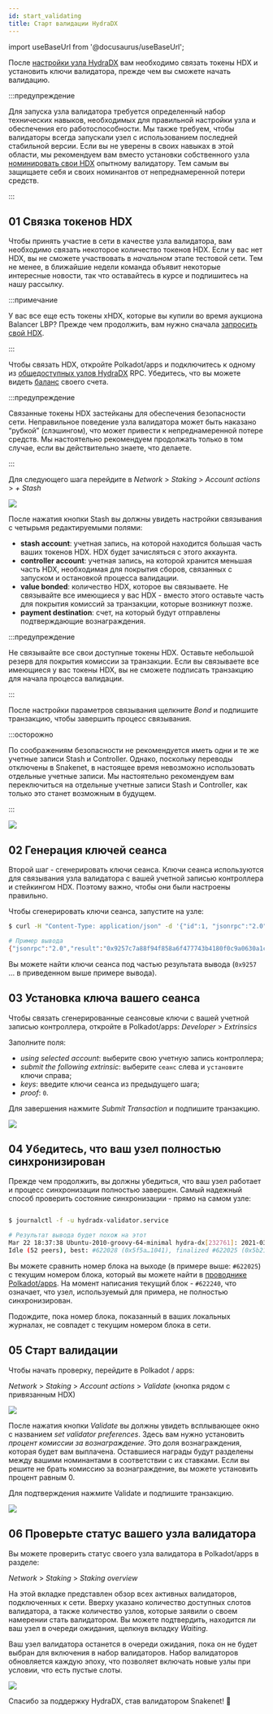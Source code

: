 ```yaml
---
id: start_validating 
title: Старт валидации HydraDX
---
```


import useBaseUrl from '@docusaurus/useBaseUrl';

После [настройки узла HydraDX](/node_setup) вам необходимо связать токены HDX и установить ключи валидатора, прежде чем вы сможете начать валидацию.

:::предупреждение

Для запуска узла валидатора требуется определенный набор технических навыков, необходимых для правильной настройки узла и обеспечения его работоспособности. Мы также требуем, чтобы валидаторы всегда запускали узел с использованием последней стабильной версии. Если вы не уверены в своих навыках в этой области, мы рекомендуем вам вместо установки собственного узла [номинировать свои HDX](/start_nominating) опытному валидатору. Тем самым вы защищаете себя и своих номинантов от непреднамеренной потери средств.

:::

## 01 Связка токенов HDX

Чтобы принять участие в сети в качестве узла валидатора, вам необходимо связать некоторое количество токенов HDX. Если у вас нет HDX, вы не сможете участвовать в _начальном_ этапе тестовой сети. Тем не менее, в ближайшие недели команда объявит некоторые интересные новости, так что оставайтесь в курсе и подпишитесь на нашу рассылку.

:::примечание

У вас все еще есть токены xHDX, которые вы купили во время аукциона Balancer LBP? Прежде чем продолжить, вам нужно сначала [запросить свой HDX](/claim).

:::

Чтобы связать HDX, откройте Polkadot/apps и подключитесь к одному из [общедоступных узлов HydraDX](/polkadotjs_apps_public) RPC. Убедитесь, что вы можете видеть [баланс](https://polkadot.js.org/apps/?rpc=wss%3A%2F%2Frpc-01.snakenet.hydradx.io#/accounts) своего счета.

:::предупреждение

Связанные токены HDX застейканы для обеспечения безопасности сети. Неправильное поведение узла валидатора может быть наказано “рубкой” (слэшингом), что может привести к непреднамеренной потере средств. Мы настоятельно рекомендуем продолжать только в том случае, если вы действительно знаете, что делаете.

:::

Для следующего шага перейдите в *Network* > *Staking* > *Account actions* > *+ Stash*

<div style={{textAlign: 'center'}}>
  <img src={useBaseUrl('/validator-guide/bond-hdx-1.png')} />
</div>

После нажатия кнопки Stash вы должны увидеть настройки связывания с четырьмя редактируемыми полями:
* **stash account**: учетная запись, на которой находится большая часть ваших токенов HDX. HDX будет зачисляться с этого аккаунта.
* **controller account**: учетная запись, на которой хранится меньшая часть HDX, необходимая для покрытия сборов, связанных с запуском и остановкой процесса валидации.
* **value bonded**: количество HDX, которое вы связываете. Не связывайте все имеющиеся у вас HDX - вместо этого оставьте часть для покрытия комиссий за транзакции, которые возникнут позже.
* **payment destination**: счет, на который будут отправлены подтверждающие вознаграждения.

:::предупреждение

Не связывайте все свои доступные токены HDX. Оставьте небольшой резерв для покрытия комиссии за транзакции. Если вы связываете все имеющиеся у вас токены HDX, вы не сможете подписать транзакцию для начала процесса валидации.

:::

После настройки параметров связывания щелкните _Bond_ и подпишите транзакцию, чтобы завершить процесс связывания.

:::осторожно

По соображениям безопасности не рекомендуется иметь одни и те же учетные записи Stash и Controller. Однако, поскольку переводы отключены в Snakenet, в настоящее время невозможно использовать отдельные учетные записи. Мы настоятельно рекомендуем вам переключиться на отдельные учетные записи Stash и Controller, как только это станет возможным в будущем.

:::

<div style={{textAlign: 'center'}}>
  <img src={useBaseUrl('/validator-guide/bond-hdx-2.png')} />
</div>

## 02 Генерация ключей сеанса

Второй шаг - сгенерировать ключи сеанса. Ключи сеанса используются для связывания узла валидатора с вашей учетной записью контроллера и стейкингом HDX. Поэтому важно, чтобы они были настроены правильно.

Чтобы сгенерировать ключи сеанса, запустите на узле:

```bash
$ curl -H "Content-Type: application/json" -d '{"id":1, "jsonrpc":"2.0", "method": "author_rotateKeys", "params":[]}' http://localhost:9933

# Пример вывода
{"jsonrpc":"2.0","result":"0x9257c7a88f94f858a6f477743b4180f0c9a0630a1cea85c3f47dc6ca78e503767089bebe02b18765232ecd67b35a7fb18fc3027613840f27aca5a5cc300775391cf298af0f0e0342d0d0d873b1ec703009c6816a471c64b5394267c6fc583c31884ac83d9fed55d5379bbe1579601872ccc577ad044dd449848da1f830dd3e45","id":1}
```

Вы можете найти ключи сеанса под частью результата вывода (`0x9257` … в приведенном выше примере вывода).

## 03 Установка ключа вашего сеанса

Чтобы связать сгенерированные сеансовые ключи с вашей учетной записью контроллера, откройте в Polkadot/apps:
*Developer* > *Extrinsics*

Заполните поля:

* _using selected account_: выберите свою учетную запись контроллера;
* _submit the following extrinsic_: выберите `сеанс` слева и `установите` ключи справа;
* _keys_: введите ключи сеанса из предыдущего шага;
* _proof_: `0`.

Для завершения нажмите _Submit Transaction_ и подпишите транзакцию.

<div style={{textAlign: 'center'}}>
  <img src={useBaseUrl('/validator-guide/set-session-keys-1.png')} />
</div>

## 04 Убедитесь, что ваш узел полностью синхронизирован

Прежде чем продолжить, вы должны убедиться, что ваш узел работает и процесс синхронизации полностью завершен. Самый надежный способ проверить состояние синхронизации - прямо на самом узле:

```bash

$ journalctl -f -u hydradx-validator.service

# Результат вывода будет похож на этот
Mar 22 18:37:38 Ubuntu-2010-groovy-64-minimal hydra-dx[232761]: 2021-03-22 18:37:38  💤 
Idle (52 peers), best: #622028 (0x5f5a…1041), finalized #622025 (0x5b21…a746), ⬇ 9.1kiB/s ⬆ 6.1kiB/s

```

Вы можете сравнить номер блока на выходе (в примере выше: `#622025`) с текущим номером блока, который вы можете найти в [проводнике Polkadot/apps](https://polkadot.js.org/apps/?rpc=wss%3A%2F%2Frpc-01.snakenet.hydradx.io#/explorer). На момент написания текущий блок - `#622240`, что означает, что узел, используемый для примера, не полностью синхронизирован.

Подождите, пока номер блока, показанный в ваших локальных журналах, не совпадет с текущим номером блока в сети.

## 05 Старт валидации

Чтобы начать проверку, перейдите в Polkadot / apps:

*Network* > *Staking* > *Account actions* > *Validate* (кнопка рядом с привязанным HDX)

<div style={{textAlign: 'center'}}>
  <img src={useBaseUrl('/validator-guide/validate-1.png')} />
</div>

После нажатия кнопки *Validate* вы должны увидеть всплывающее окно с названием *set validator preferences*. Здесь вам нужно установить _процент комиссии за вознаграждение_. Это доля вознаграждения, которая будет вам выплачена. Оставшиеся награды будут разделены между вашими номинантами в соответствии с их ставками. Если вы решите не брать комиссию за вознаграждение, вы можете установить процент равным 0.

Для подтверждения нажмите Validate и подпишите транзакцию.

<div style={{textAlign: 'center'}}>
  <img src={useBaseUrl('/validator-guide/validate-2.png')} />
</div>

## 06 Проверьте статус вашего узла валидатора

Вы можете проверить статус своего узла валидатора в Polkadot/apps в разделе:

*Network* > *Staking* > *Staking overview*

На этой вкладке представлен обзор всех активных валидаторов, подключенных к сети. Вверху указано количество доступных слотов валидатора, а также количество узлов, которые заявили о своем намерении стать валидатором. Вы можете подтвердить, находится ли ваш узел в очереди ожидания, щелкнув вкладку _Waiting_.

Ваш узел валидатора останется в очереди ожидания, пока он не будет выбран для включения в набор валидаторов. Набор валидаторов обновляется каждую эпоху, что позволяет включать новые узлы при условии, что есть пустые слоты.

<div style={{textAlign: 'center'}}>
  <img src={useBaseUrl('/validator-guide/validate-3.png')} />
</div>

Спасибо за поддержку HydraDX, став валидатором Snakenet! 🎉

